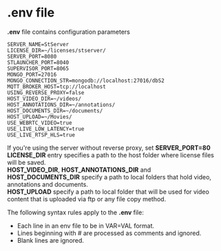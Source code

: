 # .env file

**.env** file contains configuration parameters 

```
SERVER_NAME=StServer
LICENSE_DIR=~/licenses/stserver/
SERVER_PORT=8080
STLAUNCHER_PORT=8040
SUPERVISOR_PORT=8065
MONGO_PORT=27016
MONGO_CONNECTION_STR=mongodb://localhost:27016/dbS2 
MQTT_BROKER_HOST=tcp://localhost
USING_REVERSE_PROXY=false
HOST_VIDEO_DIR=~/videos/
HOST_ANNOTATIONS_DIR=~/annotations/
HOST_DOCUMENTS_DIR=~/documents/
HOST_UPLOAD=~/Movies/
USE_WEBRTC_VIDEO=true
USE_LIVE_LOW_LATENCY=true
USE_LIVE_RTSP_HLS=true
```  


If you're using the server without reverse proxy, set **SERVER_PORT=80**  
**LICENSE_DIR** entry specifies a path to the host folder where license files will be saved.  
**HOST_VIDEO_DIR**, **HOST_ANNOTATIONS_DIR** and **HOST_DOCUMENTS_DIR** specify a path to local folders that hold video, annotations and documents.  
**HOST_UPLOAD** specify a path to local folder that will be used for video content that is uploaded via ftp or any file copy method. 



The following syntax rules apply to the **.env** file:  

- Each line in an env file to be in VAR=VAL format.
- Lines beginning with # are processed as comments and ignored.
- Blank lines are ignored.  